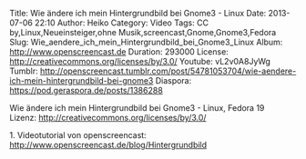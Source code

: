 Title: Wie ändere ich mein Hintergrundbild bei Gnome3 - Linux
Date: 2013-07-06 22:10
Author: Heiko
Category: Video
Tags: CC by,Linux,Neueinsteiger,ohne Musik,screencast,Gnome,Gnome3,Fedora
Slug: Wie_aendere_ich_mein_Hintergrundbild_bei_Gnome3_Linux
Album: http://www.openscreencast.de
Duration: 293000
License: http://creativecommons.org/licenses/by/3.0/
Youtube: vL2v0A8JyWg
Tumblr: http://openscreencast.tumblr.com/post/54781053704/wie-aendere-ich-mein-hintergrundbild-bei-gnome3
Diaspora: https://pod.geraspora.de/posts/1386288

Wie ändere ich mein Hintergrundbild bei Gnome3 - Linux, Fedora 19  
Lizenz: <http://creativecommons.org/licenses/by/3.0/>  
  
1\. Videotutorial von openscreencast:
<http://www.openscreencast.de/blog/Hintergrundbild>

